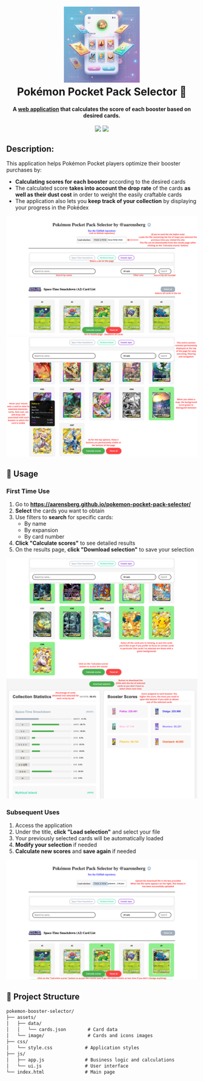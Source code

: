 <h1 align="center">
  <br>
  <a href="https://tcgpocket.Pokemon.com/es-es/"><img src="assets/image/other/logo.jpeg" alt="Markdownify" width="200"></a>
  <br>
  Pokémon Pocket Pack Selector 📱
  <br>
  <h4 align="center">A <a href="https://aarensberg.github.io/pokemon-pocket-pack-selector/">web application</a> that calculates the score of each booster based on desired cards.
</h4>

<p align="center">
  <a>
    <img src="https://img.shields.io/github/repo-size/aarensberg/pokemon-pocket-pack-selector">
  </a>
  <a href="https://opensource.org/licenses/MIT">
    <img src="https://badgen.net/pypi/license/pip">
  </a>
</p>
</h1>

## Description:

This application helps Pokémon Pocket players optimize their booster purchases by:
- **Calculating scores for each booster** according to the desired cards
- The calculated score **takes into account the drop rate** of the cards **as well as their dust cost** in order to weight the easily craftable cards
- The application also lets you **keep track of your collection** by displaying your progress in the Pokédex

![initial-position-illustration](assets/image/other/position-initiale.png)
![tooltip-illustration](assets/image/other/tooltip.png)

## 🚀 Usage

### First Time Use
1. Go to **https://aarensberg.github.io/pokemon-pocket-pack-selector/**
2. **Select** the cards you want to obtain
3. Use filters to **search** for specific cards:
   - By name
   - By expansion
   - By card number
4. **Click "Calculate scores"** to see detailed results
5. On the results page, **click "Download selection"** to save your selection

![selection](assets/image/other/selection.png)
![results](assets/image/other/results.png)

### Subsequent Uses
1. Access the application
2. Under the title, **click "Load selection"** and select your file
3. Your previously selected cards will be automatically loaded
4. **Modify your selection** if needed
5. **Calculate new scores** and **save again** if needed

![upload-file](assets/image/other/upload-file.png)

## 📁 Project Structure

```
pokemon-booster-selector/
├── assets/
│   ├── data/
│   │   └── cards.json        # Card data
│   └── image/                # Cards and icons images
├── css/
│   └── style.css            # Application styles
├── js/
│   ├── app.js               # Business logic and calculations
│   └── ui.js                # User interface
└── index.html               # Main page
```